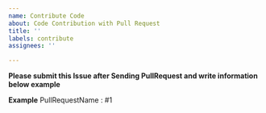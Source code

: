```yaml
---
name: Contribute Code
about: Code Contribution with Pull Request
title: ''
labels: contribute
assignees: ''

---
```


**Please submit this Issue after Sending PullRequest and write information below example**

**Example**
PullRequestName : #1
